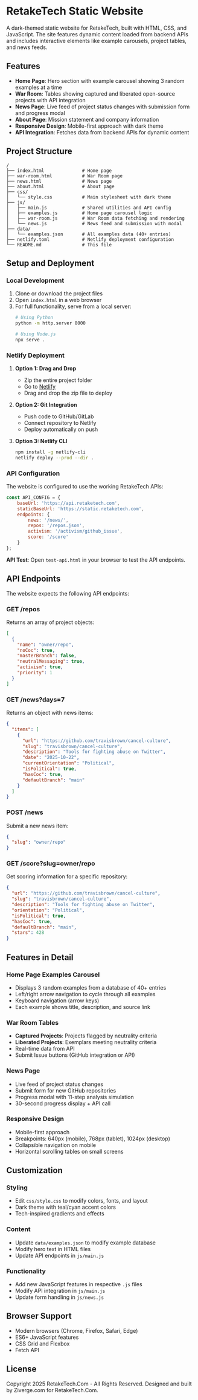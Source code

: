 # RetakeTech Static Website

A dark-themed static website for RetakeTech, built with HTML, CSS, and JavaScript. The site features dynamic content loaded from backend APIs and includes interactive elements like example carousels, project tables, and news feeds.

## Features

- **Home Page**: Hero section with example carousel showing 3 random examples at a time
- **War Room**: Tables showing captured and liberated open-source projects with API integration
- **News Page**: Live feed of project status changes with submission form and progress modal
- **About Page**: Mission statement and company information
- **Responsive Design**: Mobile-first approach with dark theme
- **API Integration**: Fetches data from backend APIs for dynamic content

## Project Structure

```
/
├── index.html              # Home page
├── war-room.html           # War Room page
├── news.html               # News page
├── about.html              # About page
├── css/
│   └── style.css           # Main stylesheet with dark theme
├── js/
│   ├── main.js             # Shared utilities and API config
│   ├── examples.js         # Home page carousel logic
│   ├── war-room.js         # War Room data fetching and rendering
│   └── news.js             # News feed and submission with modal
├── data/
│   └── examples.json       # All examples data (40+ entries)
├── netlify.toml            # Netlify deployment configuration
└── README.md               # This file
```

## Setup and Deployment

### Local Development

1. Clone or download the project files
2. Open `index.html` in a web browser
3. For full functionality, serve from a local server:
   ```bash
   # Using Python
   python -m http.server 8000
   
   # Using Node.js
   npx serve .
   ```

### Netlify Deployment

1. **Option 1: Drag and Drop**
   - Zip the entire project folder
   - Go to [Netlify](https://netlify.com)
   - Drag and drop the zip file to deploy

2. **Option 2: Git Integration**
   - Push code to GitHub/GitLab
   - Connect repository to Netlify
   - Deploy automatically on push

3. **Option 3: Netlify CLI**
   ```bash
   npm install -g netlify-cli
   netlify deploy --prod --dir .
   ```

### API Configuration

The website is configured to use the working RetakeTech APIs:

```javascript
const API_CONFIG = {
    baseUrl: 'https://api.retaketech.com',
    staticBaseUrl: 'https://static.retaketech.com',
    endpoints: {
        news: '/news/',
        repos: '/repos.json',
        activism: '/activism/github_issue',
        score: '/score'
    }
};
```

**API Test**: Open `test-api.html` in your browser to test the API endpoints.

## API Endpoints

The website expects the following API endpoints:

### GET /repos
Returns an array of project objects:
```json
[
  {
    "name": "owner/repo",
    "noCoc": true,
    "masterBranch": false,
    "neutralMessaging": true,
    "activism": true,
    "priority": 1
  }
]
```

### GET /news?days=7
Returns an object with news items:
```json
{
  "items": [
    {
      "url": "https://github.com/travisbrown/cancel-culture",
      "slug": "travisbrown/cancel-culture",
      "description": "Tools for fighting abuse on Twitter",
      "date": "2025-10-22",
      "currentOrientation": "Political",
      "isPolitical": true,
      "hasCoc": true,
      "defaultBranch": "main"
    }
  ]
}
```

### POST /news
Submit a new news item:
```json
{
  "slug": "owner/repo"
}
```

### GET /score?slug=owner/repo
Get scoring information for a specific repository:
```json
{
  "url": "https://github.com/travisbrown/cancel-culture",
  "slug": "travisbrown/cancel-culture",
  "description": "Tools for fighting abuse on Twitter",
  "orientation": "Political",
  "isPolitical": true,
  "hasCoc": true,
  "defaultBranch": "main",
  "stars": 428
}
```

## Features in Detail

### Home Page Examples Carousel
- Displays 3 random examples from a database of 40+ entries
- Left/right arrow navigation to cycle through all examples
- Keyboard navigation (arrow keys)
- Each example shows title, description, and source link

### War Room Tables
- **Captured Projects**: Projects flagged by neutrality criteria
- **Liberated Projects**: Exemplars meeting neutrality criteria
- Real-time data from API
- Submit Issue buttons (GitHub integration or API)

### News Page
- Live feed of project status changes
- Submit form for new GitHub repositories
- Progress modal with 11-step analysis simulation
- 30-second progress display + API call

### Responsive Design
- Mobile-first approach
- Breakpoints: 640px (mobile), 768px (tablet), 1024px (desktop)
- Collapsible navigation on mobile
- Horizontal scrolling tables on small screens

## Customization

### Styling
- Edit `css/style.css` to modify colors, fonts, and layout
- Dark theme with teal/cyan accent colors
- Tech-inspired gradients and effects

### Content
- Update `data/examples.json` to modify example database
- Modify hero text in HTML files
- Update API endpoints in `js/main.js`

### Functionality
- Add new JavaScript features in respective `.js` files
- Modify API integration in `js/main.js`
- Update form handling in `js/news.js`

## Browser Support

- Modern browsers (Chrome, Firefox, Safari, Edge)
- ES6+ JavaScript features
- CSS Grid and Flexbox
- Fetch API

## License

Copyright 2025 RetakeTech.Com - All Rights Reserved.
Designed and built by Ziverge.com for RetakeTech.Com.
